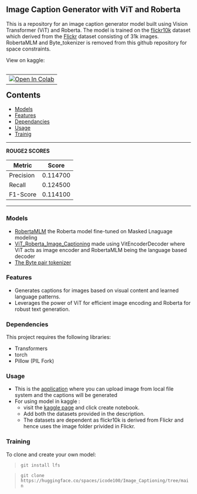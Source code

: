 ## Image Caption Generator with ViT and Roberta

This is a repository for an image caption generator model built using Vision Transformer (ViT) and Roberta. The model is trained on the [flickr10k](https://www.kaggle.com/datasets/icode100/flickr-10k) dataset which derived from the [Flickr](https://www.kaggle.com/datasets/hsankesara/flickr-image-dataset) dataset consisting of 31k images. RobertaMLM and Byte_tokenizer is removed from this github repository for space constraints. 

View on kaggle:
<table align="left">
  <td>
    <a href="https://www.kaggle.com/icode100/image-captioning" target="_parent"><img src="https://kaggle.com/static/images/open-in-kaggle.svg" alt="Open In Colab"/></a>
  </td>
</table>

## Contents
- [Models](#models)
- [Features](#features)
- [Dependancies](#dependencies)
- [Usage](#usage)
- [Trainig](#training)



---
**ROUGE2 SCORES**

| Metric | Score |
|---|---|
| Precision | 0.114700 |
| Recall | 0.124500 |
| F1-Score | 0.114100 |

---

### Models

* [RobertaMLM](https://www.kaggle.com/models/icode100/robertamlm) the Roberta model fine-tuned on Masked Lnaguage modeling
* [ViT_Roberta_Image_Captioning](https://www.kaggle.com/models/icode100/vit_roberta_image_captioning) made using VitEncoderDecoder where ViT acts as image encoder and RobertaMLM being the language based decoder
* [The Byte pair tokenizer](https://www.kaggle.com/models/icode100/byte_tokenizer) 

### Features

* Generates captions for images based on visual content and learned language patterns.
* Leverages the power of ViT for efficient image encoding and Roberta for robust text generation.

### Dependencies

This project requires the following libraries:

* Transformers
* torch
* Pillow (PIL Fork)


### Usage

* This is the [application](https://vitrobertaimagecaptioning.streamlit.app/) where you can upload image from local file system and the captions will be generated
* For using model in kaggle :
  * visit the [kaggle page](https://www.kaggle.com/models/icode100/vit_roberta_image_captioning) and click create notebook.
  * Add both the datasets provided in the description.
  * The datasets are dependent as flickr10k is derived from Flickr and hence uses the image folder privided in Flickr.
  

### Training

To clone and create your own model:
> `git install lfs`

> `git clone https://huggingface.co/spaces/icode100/Image_Captioning/tree/main`


